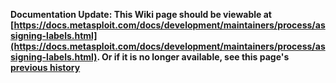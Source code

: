 <!-- Maintainers:  Please do not modify this file directly, create a pull request instead -->

**Documentation Update: This Wiki page should be viewable at [https://docs.metasploit.com/docs/development/maintainers/process/assigning-labels.html](https://docs.metasploit.com/docs/development/maintainers/process/assigning-labels.html). Or if it is no longer available, see this page's [previous history](./_history)**

